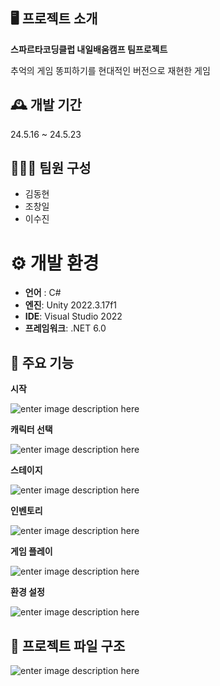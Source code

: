 ## 🖥️ 프로젝트 소개

**스파르타코딩클럽 내일배움캠프 팀프로젝트**
 
추억의 게임 똥피하기를 현대적인 버전으로 재현한 게임

## 🕰️ 개발 기간
24.5.16 ~ 24.5.23

## 🧑‍🤝‍🧑 팀원 구성

- 김동현
- 조창일
- 이수진
# ⚙️ 개발 환경
- **언어** : C#
- **엔진**: Unity 2022.3.17f1
- **IDE**: Visual Studio 2022
- **프레임워크**: .NET 6.0 

## 📌 주요 기능


**시작**


![enter image description here](https://media.discordapp.net/attachments/916248167941566534/1242741912251662406/image.png?ex=664ef118&is=664d9f98&hm=611ca85e7ebcd1aca261029a5fe46962060a2b53844727a210d41efdb82b2226&=&format=webp&quality=lossless)


**캐릭터 선택**






![enter image description here](https://cdn.discordapp.com/attachments/916248167941566534/1242742450699898901/image.png?ex=664ef199&is=664da019&hm=643f17bf25cc975195a541c5ffd2edda0be082dd7f6f296828f16a13c2a33703&)

**스테이지**





![enter image description here](https://media.discordapp.net/attachments/916248167941566534/1242742737761992734/image.png?ex=664ef1dd&is=664da05d&hm=aeda317df88fb71b1a739da08c8f144c7ca96049a3bdf9b36c84354b509ba936&=&format=webp&quality=lossless)


**인벤토리**




![enter image description here](https://media.discordapp.net/attachments/916248167941566534/1242744765326557205/image.png?ex=664ef3c1&is=664da241&hm=317c61c687cba589892aeae744ac8894f94f4fcd2dcbd8c68c82810668334d3f&=&format=webp&quality=lossless)



**게임 플레이**




![enter image description here](https://media.discordapp.net/attachments/916248167941566534/1242743492867002472/image.png?ex=664ef291&is=664da111&hm=efe593c00b39eec4f451fa63b02e1fe87122e0ab33f847887f807eb517906f72&=&format=webp&quality=lossless)




**환경 설정**




![enter image description here](https://media.discordapp.net/attachments/916248167941566534/1242744385305575434/image.png?ex=664ef366&is=664da1e6&hm=36de077780b7110dcd4517daf265683c883249cc759f58fe23a279dd20322cec&=&format=webp&quality=lossless)



 ## 📜 프로젝트 파일 구조



 

![enter image description here](https://media.discordapp.net/attachments/916248167941566534/1242748323727806506/image.png?ex=664ef711&is=664da591&hm=e85486053d8800d7f489f67a5cb0a122036cfd04e496eb63bcc5416a77b4b95b&=&format=webp&quality=lossless&width=926&height=674)
 
